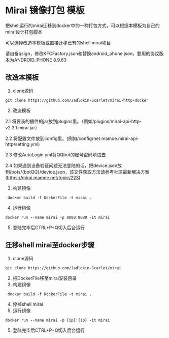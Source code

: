 # Mirai 镜像打包 模板
把shell运行的mirai迁移到docker中的一种打包方式，可以根据本模板为自己的mirai设计打包脚本

可以选择改造本模板或直接迁移已有的shell mirai项目

请自备qsign，修改KFCFactory.json和替换android_phone.json，要用的协议版本为ANDROID_PHONE 8.9.63

## 改造本模板
1. clone源码
```
git clone https://github.com/Jadlokin-Scarlet/mirai-http-docker
```
2. 改造模板

2.1 将要装的插件的jar放到plugins里。（例如/plugins/mirai-api-http-v2.3.1.mirai.jar）

2.2 将配置文件放到config里。(例如/config/net.mamoe.mirai-api-http/setting.yml)

2.3 修改AutoLogin.yml将QQbot的账号密码填进去

2.4 如果遇到设备验证问题无法登陆的话，把device.json放到/bots/{botQQ}/device.json，该文件获取方法请参考社区最新解决方案(https://mirai.mamoe.net/topic/223)

3. 构建镜像
```
 docker build -f DockerFile -t mirai .
```
4. 运行镜像
```
docker run --name mirai -p 8080:8080 -it mirai
```
5. 登陆完毕后CTRL+P+Q切入后台运行

## 迁移shell mirai至docker步骤
1. clone源码
```
git clone https://github.com/Jadlokin-Scarlet/mirai
```
2. 把DockerFile移至mirai安装目录
3. 构建镜像
```
 docker build -f DockerFile -t mirai .
```
4. 停掉shell mirai
5. 运行镜像
```
docker run --name mirai -p {ip}:{ip} -it mirai
```
5. 登陆完毕后CTRL+P+Q切入后台运行

